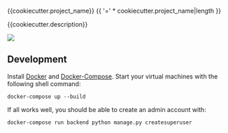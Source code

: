 {{cookiecutter.project_name}}
{{ '=' * cookiecutter.project_name|length }}

{{cookiecutter.description}}

<a href="https://github.com/vchaptsev/cookiecutter-django-vue">
    <img src="https://img.shields.io/badge/built%20with-Cookiecutter%20Django%20Vue-blue.svg" />
</a>


## Development

Install [Docker](https://docs.docker.com/install/) and [Docker-Compose](https://docs.docker.com/compose/). Start your virtual machines with the following shell command:

`docker-compose up --build`

If all works well, you should be able to create an admin account with:

`docker-compose run backend python manage.py createsuperuser`
